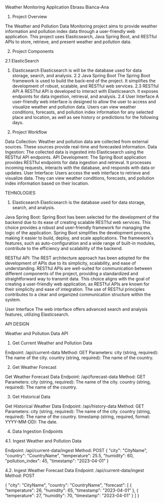 Weather Monitoring Application
Ebrasu Bianca-Ana
1.	Project Overview
   
The Weather and Pollution Data Monitoring project aims to provide weather information and pollution index data through a user-friendly web application. This project uses Elasticsearch, Java Spring Boot, and RESTful APIs to store, retrieve, and present weather and pollution data. 

2.	Project Components

2.1	ElasticSearch
1. Elasticsearch
Elasticsearch is will be the database used for data storage, search, and analysis.
2.2	Java Spring Boot
The Spring Boot framework is used to build the back-end of the project. It simplifies the development of robust, scalable, and RESTful web services.
2.3	RESTful API
A RESTful API is developed to interact with Elasticsearch. It exposes endpoints for data ingestion, retrieval, and analysis.
2.4	User Interface
A user-friendly web interface is designed to allow the user to access and visualize weather and pollution data. Users can view weather conditions, forecasts, and pollution index information for any selected place and location, as well as see history or predictions for the following days. 

3.	Project Workflow
   
Data Collection: Weather and pollution data are collected from external sources. These sources provide real-time and forecasted information.
Data Ingestion: The collected data is ingested into Elasticsearch using the RESTful API endpoints.
API Development: The Spring Boot application provides RESTful endpoints for data ingestion and retrieval. It processes incoming requests, interacts with the database, and responds with data or updates.
User Interface: Users access the web interface to retrieve and visualize data. They can view weather conditions, forecasts, and pollution index information based on their location.

TEHNOLOGIES 

1. Elasticsearch
Elasticsearch is the  database used for data storage, search, and analysis.

Java Spring Boot:
Spring Boot has been selected for the development of the backend due to its ease of creating scalable RESTful web services. This choice provides a robust and user-friendly framework for managing the logic of the application. Spring Boot simplifies the development process, making it easier to build, deploy, and scale applications. The framework's features, such as auto-configuration and a wide range of built-in modules, contribute to the efficiency and scalability of the backend.

RESTful API:
The REST architecture approach has been adopted for the development of APIs due to its simplicity, scalability, and ease of understanding. RESTful APIs are well-suited for communication between different components of the project, providing a standardized and straightforward way to transmit data. This choice aligns with the goal of creating a user-friendly web application, as RESTful APIs are known for their simplicity and ease of integration. The use of RESTful principles contributes to a clear and organized communication structure within the system.

User Interface
The web interface offers advanced search and analysis features, utilizing Elasticsearch.

API DESIGN

Weather and Pollution Data API

1. Get Current Weather and Pollution Data

Endpoint: /api/current-data
Method: GET
Parameters:
city (string, required): The name of the city.
country (string, required): The name of the country.


2. Get Weather Forecast

Get Weather Forecast Data
Endpoint: /api/forecast-data
Method: GET
Parameters:
city (string, required): The name of the city.
country (string, required): The name of the country.

3. Get Historical Data

Get Historical Weather Data
Endpoint: /api/history-data
Method: GET
Parameters:
city (string, required): The name of the city.
country (string, required): The name of the country.
timestamp (string, required, format: YYYY-MM-DD): The date.


4. Data Ingestion Endpoints

4.1. Ingest Weather and Pollution Data

Endpoint: /api/current-data/ingest
Method: POST
{
  "city": "CityName",
  "country": "CountryName",
  "temperature": 25.5,
  "humidity": 60,
  "pollution_index": 45,
  "timestamp": "2023-04-01"
}

4.2. Ingest Weather Forecast Data
Endpoint: /api/current-data/ingest
Method: POST

{
  "city": "CityName",
  "country": "CountryName",
  "forecast": [
    {
      "temperature": 26,
      "humidity": 65,
      "timestamp": "2023-04-01"
    },
    {
      "temperature": 27,
      "humidity": 70,
      "timestamp": "2023-04-01"
    }
  ]
}
